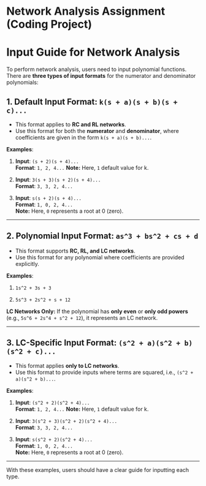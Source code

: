 # Network Analysis Assignment (Coding Project)


# Input Guide for Network Analysis


To perform network analysis, users need to input polynomial functions. There are **three types of input formats** for the numerator and denominator polynomials:

## 1. Default Input Format: `k(s + a)(s + b)(s + c)...`
   - This format applies to **RC and RL networks**.
   - Use this format for both the **numerator** and **denominator**, where coefficients are given in the form `k(s + a)(s + b)...`.

   **Examples**:
   
   1. **Input**: `(s + 2)(s + 4)...`  
      **Format**: `1, 2, 4...`
      **Note:** Here, `1` default value for k.
   
   2. **Input**: `3(s + 3)(s + 2)(s + 4)...`  
      **Format**: `3, 3, 2, 4...`
   
   3. **Input**: `s(s + 2)(s + 4)...`  
      **Format**: `1, 0, 2, 4...`  
      **Note:** Here, `0` represents a root at 0 (zero).
      


---

## 2. Polynomial Input Format: `as^3 + bs^2 + cs + d`
   - This format supports **RC, RL, and LC networks**.
   - Use this format for any polynomial where coefficients are provided explicitly.

   **Examples**:
   
   1. `1s^2 + 3s + 3`
   
   2. `5s^3 + 2s^2 + s + 12`

   **LC Networks Only:** If the polynomial has **only even** or **only odd powers** (e.g., `5s^6 + 2s^4 + s^2 + 12`), it represents an LC network.

   

---

## 3. LC-Specific Input Format: `(s^2 + a)(s^2 + b)(s^2 + c)...`
   - This format applies **only to LC networks**.
   - Use this format to provide inputs where terms are squared, i.e., `(s^2 + a)(s^2 + b)...`.

   **Examples**:
   
   1. **Input**: `(s^2 + 2)(s^2 + 4)...`  
      **Format**: `1, 2, 4...`
      **Note:** Here, `1` default value for k.

   
   2. **Input**: `3(s^2 + 3)(s^2 + 2)(s^2 + 4)...`  
      **Format**: `3, 3, 2, 4...`
   
   3. **Input**: `s(s^2 + 2)(s^2 + 4)...`  
      **Format**: `1, 0, 2, 4...`  
      **Note:** Here, `0` represents a root at 0 (zero).

   

---

With these examples, users should have a clear guide for inputting each type.
